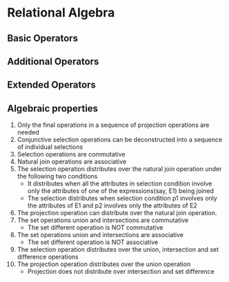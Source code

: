 # Relational Algebra 

## Basic Operators

## Additional Operators

## Extended Operators

## Algebraic properties

1. Only the final operations in a sequence of projection operations are needed
2. Conjunctive selection operations can be deconstructed into a sequence of individual selections
3. Selection operations are commutative
4. Natural join operations are associative
5. The selection operation distributes over the natural join operation under the following two conditions
    - It distributes when all the attributes in selection condition involve only the attributes of one of the expressions(say, E1) being joined
    - The selection distributes when selection condition p1 involves only the attributes of E1 and p2 involves only the attributes of E2
6. The projection operation can distribute over the natural join operation.
7. The set operations union and intersections are commutative
    - The set different operation is NOT commutative
8. The set operations union and intersections are associative
    - The set different operation is NOT associative
9. The selection operation distributes over the union, intersection and set difference operations
10. The projection operation distributes over the union operation
    - Projection does not distribute over intersection and set difference

